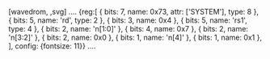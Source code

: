 [wavedrom, ,svg]
....
{reg:[
{ bits:  7, name: 0x73, attr: ['SYSTEM'], type: 8 },
{ bits:  5, name: 'rd', type: 2 },
{ bits:  3, name: 0x4 },
{ bits:  5, name: 'rs1', type: 4 },
{ bits:  2, name: 'n[1:0]' },
{ bits:  4, name: 0x7 },
{ bits:  2, name: 'n[3:2]' },
{ bits:  2, name: 0x0 },
{ bits:  1, name: 'n[4]' },
{ bits:  1, name: 0x1 },
], config: {fontsize: 11}}
....
